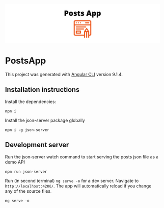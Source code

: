 ![Drag Racing](src/assets/images/app-banner.png)

# PostsApp

This project was generated with [Angular CLI](https://github.com/angular/angular-cli) version 9.1.4.

## Installation instructions

Install the dependencies:
```
npm i
```

Install the json-server package globally
```
npm i -g json-server
```

## Development server

Run the json-server watch command to start serving the posts json file as a demo API
```
npm run json-server
```

Run (in second terminal) `ng serve -o` for a dev server. Navigate to `http://localhost:4200/`. The app will automatically reload if you change any of the source files.
```
ng serve -o
```